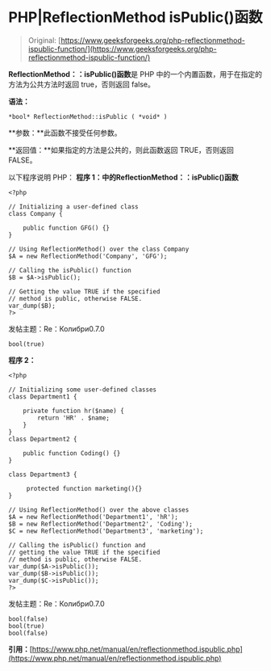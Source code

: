 # PHP|ReflectionMethod isPublic()函数

> Original: [https://www.geeksforgeeks.org/php-reflectionmethod-ispublic-function/](https://www.geeksforgeeks.org/php-reflectionmethod-ispublic-function/)

**ReflectionMethod：：isPublic()函数**是 PHP 中的一个内置函数，用于在指定的方法为公共方法时返回 true，否则返回 false。

**语法：**

```
*bool* ReflectionMethod::isPublic ( *void* )
```

**参数：**此函数不接受任何参数。

**返回值：**如果指定的方法是公共的，则此函数返回 TRUE，否则返回 FALSE。

以下程序说明 PHP：
**程序 1：**中的**ReflectionMethod：：isPublic()函数**

```
<?php

// Initializing a user-defined class
class Company {

    public function GFG() {}
}

// Using ReflectionMethod() over the class Company
$A = new ReflectionMethod('Company', 'GFG');

// Calling the isPublic() function
$B = $A->isPublic();

// Getting the value TRUE if the specified
// method is public, otherwise FALSE.
var_dump($B);
?>
```

发帖主题：Re：Колибри0.7.0

```
bool(true)

```

**程序 2：**

```
<?php

// Initializing some user-defined classes
class Department1 {

    private function hr($name) {
        return 'HR' . $name;
    }
}
class Department2 {

    public function Coding() {}
}

class Department3 {

     protected function marketing(){}
}

// Using ReflectionMethod() over the above classes
$A = new ReflectionMethod('Department1', 'hR');
$B = new ReflectionMethod('Department2', 'Coding');
$C = new ReflectionMethod('Department3', 'marketing');

// Calling the isPublic() function and 
// getting the value TRUE if the specified
// method is public, otherwise FALSE.
var_dump($A->isPublic());
var_dump($B->isPublic());
var_dump($C->isPublic());
?>
```

发帖主题：Re：Колибри0.7.0

```
bool(false)
bool(true)
bool(false)

```

**引用：**[https://www.php.net/manual/en/reflectionmethod.ispublic.php](https://www.php.net/manual/en/reflectionmethod.ispublic.php)